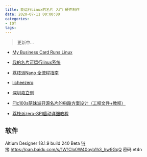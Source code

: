 ```yaml
---
title: 能运行Linux的名片 入门 硬件制作
date: 2020-07-11 00:00:00
categories:
- IOT
tags: 
---
```


> 更新中...


- [My Business Card Runs Linux](https://www.thirtythreeforty.net/posts/2019/12/my-business-card-runs-linux/)
- [我的名片可运行linux系统](https://mp.weixin.qq.com/s/7Bd7zazdIhsA4SIppLE6nA)
- [荔枝派Nano 全流程指南](http://nano.lichee.pro/get_started/first_eye.html)
- [licheezero](https://licheezero.readthedocs.io/zh/latest/)
- [深圳嘉立创](https://www.jlc.com/)

- [F1c100s萌妹派开源名片的电路方案设计（工程文件+教程）](https://www.cirmall.com/circuit/17128)
- [荔枝派zero-SPI启动详细教程](http://www.yz0228.com/index.php/2019/11/08/lichee_zero_spi_start/)

## 软件

Altium Designer 18.1.9 build 240 Beta
链接:https://pan.baidu.com/s/1W1Clo0W40oyb1h3_hw9GqQ  密码:et4n